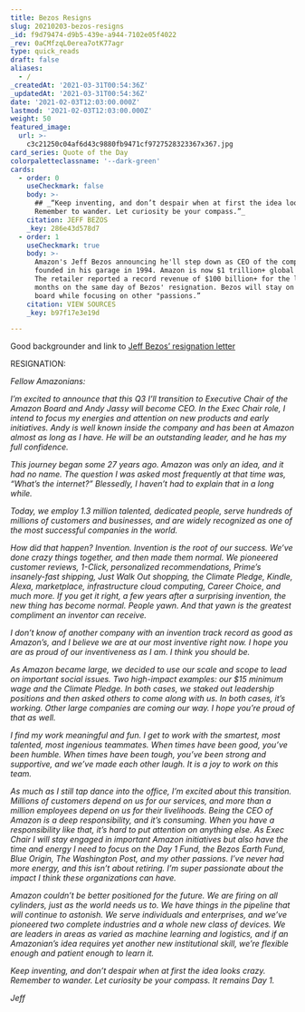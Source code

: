 ```yaml
---
title: Bezos Resigns
slug: 20210203-bezos-resigns
_id: f9d79474-d9b5-439e-a944-7102e05f4022
_rev: 0aCMfzqL0erea7otK77agr
type: quick_reads
draft: false
aliases:
  - /
_createdAt: '2021-03-31T00:54:36Z'
_updatedAt: '2021-03-31T00:54:36Z'
date: '2021-02-03T12:03:00.000Z'
lastmod: '2021-02-03T12:03:00.000Z'
weight: 50
featured_image:
  url: >-
    c3c21250c04af6d43c9880fb9471cf9727528323367x367.jpg
card_series: Quote of the Day
colorpaletteclassname: '--dark-green'
cards:
  - order: 0
    useCheckmark: false
    body: >-
      ## _“Keep inventing, and don’t despair when at first the idea looks crazy.
      Remember to wander. Let curiosity be your compass.”_
    citation: JEFF BEZOS
    _key: 286e43d578d7
  - order: 1
    useCheckmark: true
    body: >-
      Amazon's Jeff Bezos announcing he'll step down as CEO of the company he
      founded in his garage in 1994. Amazon is now $1 trillion+ global company.
      The retailer reported a record revenue of $100 billion+ for the last 3
      months on the same day of Bezos' resignation. Bezos will stay on Amazon's
      board while focusing on other "passions.”
    citation: VIEW SOURCES
    _key: b97f17e3e19d

---
```

Good backgrounder and link to [Jeff Bezos’ resignation letter](https://www.cnbc.com/2021/02/02/jeff-bezos-to-step-down-as-amazon-ceo-andy-jassy-to-take-over-in-q3.html)

RESIGNATION:

_Fellow Amazonians:_

_I’m excited to announce that this Q3 I’ll transition to Executive Chair of the Amazon Board and Andy Jassy will become CEO. In the Exec Chair role, I intend to focus my energies and attention on new products and early initiatives. Andy is well known inside the company and has been at Amazon almost as long as I have. He will be an outstanding leader, and he has my full confidence._

_This journey began some 27 years ago. Amazon was only an idea, and it had no name. The question I was asked most frequently at that time was, “What’s the internet?” Blessedly, I haven’t had to explain that in a long while._

_Today, we employ 1.3 million talented, dedicated people, serve hundreds of millions of customers and businesses, and are widely recognized as one of the most successful companies in the world._

_How did that happen? Invention. Invention is the root of our success. We’ve done crazy things together, and then made them normal. We pioneered customer reviews, 1-Click, personalized recommendations, Prime’s insanely-fast shipping, Just Walk Out shopping, the Climate Pledge, Kindle, Alexa, marketplace, infrastructure cloud computing, Career Choice, and much more. If you get it right, a few years after a surprising invention, the new thing has become normal. People yawn. And that yawn is the greatest compliment an inventor can receive._

_I don’t know of another company with an invention track record as good as Amazon’s, and I believe we are at our most inventive right now. I hope you are as proud of our inventiveness as I am. I think you should be._

_As Amazon became large, we decided to use our scale and scope to lead on important social issues. Two high-impact examples: our $15 minimum wage and the Climate Pledge. In both cases, we staked out leadership positions and then asked others to come along with us. In both cases, it’s working. Other large companies are coming our way. I hope you’re proud of that as well._

_I find my work meaningful and fun. I get to work with the smartest, most talented, most ingenious teammates. When times have been good, you’ve been humble. When times have been tough, you’ve been strong and supportive, and we’ve made each other laugh. It is a joy to work on this team._

_As much as I still tap dance into the office, I’m excited about this transition. Millions of customers depend on us for our services, and more than a million employees depend on us for their livelihoods. Being the CEO of Amazon is a deep responsibility, and it’s consuming. When you have a responsibility like that, it’s hard to put attention on anything else. As Exec Chair I will stay engaged in important Amazon initiatives but also have the time and energy I need to focus on the Day 1 Fund, the Bezos Earth Fund, Blue Origin, The Washington Post, and my other passions. I’ve never had more energy, and this isn’t about retiring. I’m super passionate about the impact I think these organizations can have._

_Amazon couldn’t be better positioned for the future. We are firing on all cylinders, just as the world needs us to. We have things in the pipeline that will continue to astonish. We serve individuals and enterprises, and we’ve pioneered two complete industries and a whole new class of devices. We are leaders in areas as varied as machine learning and logistics, and if an Amazonian’s idea requires yet another new institutional skill, we’re flexible enough and patient enough to learn it._

_Keep inventing, and don’t despair when at first the idea looks crazy. Remember to wander. Let curiosity be your compass. It remains Day 1._

_Jeff_